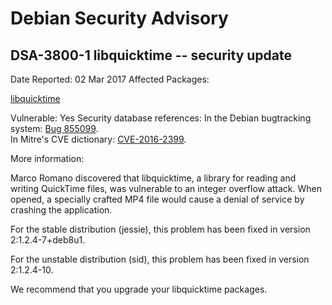 
Debian Security Advisory
========================


DSA-3800-1 libquicktime -- security update
------------------------------------------



Date Reported:
02 Mar 2017
Affected Packages:

[libquicktime](https://packages.debian.org/src:libquicktime)

Vulnerable:
Yes
Security database references:
In the Debian bugtracking system: [Bug 855099](https://bugs.debian.org/cgi-bin/bugreport.cgi?bug=855099).  
In Mitre's CVE dictionary: [CVE-2016-2399](https://security-tracker.debian.org/tracker/CVE-2016-2399).  

More information:

Marco Romano discovered that libquicktime, a library for reading and
writing QuickTime files, was vulnerable to an integer overflow
attack. When opened, a specially crafted MP4 file would cause a denial
of service by crashing the application.


For the stable distribution (jessie), this problem has been fixed in
version 2:1.2.4-7+deb8u1.


For the unstable distribution (sid), this problem has been fixed in
version 2:1.2.4-10.


We recommend that you upgrade your libquicktime packages.





